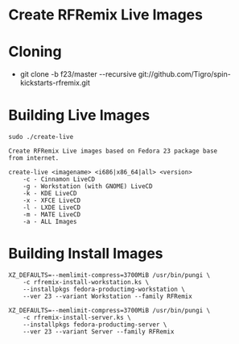 Create RFRemix Live Images
==========================

Cloning
=======

* git clone -b f23/master --recursive git://github.com/Tigro/spin-kickstarts-rfremix.git

Building Live Images
====================

```
sudo ./create-live 

Create RFRemix Live images based on Fedora 23 package base
from internet.

create-live <imagename> <i686|x86_64|all> <version>
	-c - Cinnamon LiveCD
	-g - Workstation (with GNOME) LiveCD
	-k - KDE LiveCD
	-x - XFCE LiveCD
	-l - LXDE LiveCD
	-m - MATE LiveCD
	-a - ALL Images
```

Building Install Images
=======================

```
XZ_DEFAULTS=--memlimit-compress=3700MiB /usr/bin/pungi \
	-c rfremix-install-workstation.ks \
	--installpkgs fedora-productimg-workstation \
	--ver 23 --variant Workstation --family RFRemix
```

```
XZ_DEFAULTS=--memlimit-compress=3700MiB /usr/bin/pungi \
	-c rfremix-install-server.ks \
	--installpkgs fedora-productimg-server \
	--ver 23 --variant Server --family RFRemix
```
